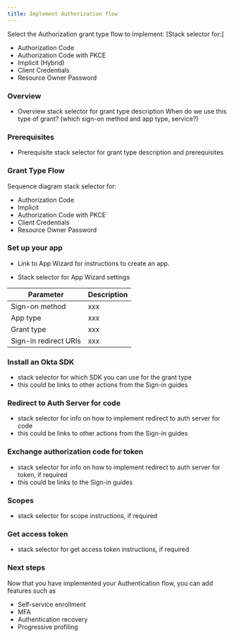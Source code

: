 ```yaml
---
title: Implement Authorization flow
---
```


Select the Authorization grant type flow to implement: [Stack selector for:]
* Authorization Code
* Authorization Code with PKCE
* Implicit (Hybrid)
* Client Credentials
* Resource Owner Password

### Overview

- Overview stack selector for grant type description
When do we use this type of grant? (which sign-on method and app type, service?)

<StackSnippet snippet="overview" />

### Prerequisites

- Prerequisite stack selector for grant type description and prerequisites

### Grant Type Flow

Sequence diagram stack selector for:

* Authorization Code
* Implicit
* Authorization Code with PKCE
* Client Credentials
* Resource Owner Password

<StackSnippet snippet="use-flow" />

### Set up your app

- Link to App Wizard for instructions to create an app.

<StackSnippet snippet="setup-app" />

- Stack selector for App Wizard settings

| Parameter | Description        |
| --------- | ----------- |
| Sign-on method  | xxx |
| App type  | xxx |
| Grant type | xxx |
| Sign-in redirect URIs | xxx |


### Install an Okta SDK

- stack selector for which SDK you can use for the grant type
- this could be links to other actions from the Sign-in guides

### Redirect to Auth Server for code

- stack selector for info on how to implement redirect to auth server for code
- this could be links to other actions from the Sign-in guides

### Exchange authorization code for token

- stack selector for info on how to implement redirect to auth server for token, if required
- this could be links to the Sign-in guides

### Scopes

- stack selector for scope instructions, if required

### Get access token

- stack selector for get access token instructions, if required

### Next steps

Now that you have implemented your Authentication flow, you can add features such as

* Self-service enrollment
* MFA
* Authentication recovery
* Progressive profiling
